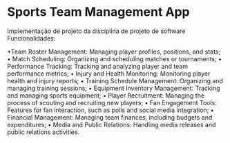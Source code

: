 # Sports Team Management App

Implementação de projeto da disciplina de projeto de software
Funcionalidades:

*Team Roster Management: Managing player profiles, positions, and stats;
• Match Scheduling: Organizing and scheduling matches or tournaments;
• Performance Tracking: Tracking and analyzing player and team performance metrics;
• Injury and Health Monitoring: Monitoring player health and injury reports;
• Training Schedule Management: Organizing and managing training sessions;
• Equipment Inventory Management: Tracking and managing sports equipment;
• Player Recruitment: Managing the process of scouting and recruiting new players;
• Fan Engagement Tools: Features for fan interaction, such as polls and social media integration;
• Financial Management: Managing team finances, including budgets and expenditures;
• Media and Public Relations: Handling media releases and public relations activities.

